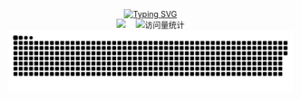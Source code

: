   <!-- dynamic typing effect 动态打字效果 -->

  <div align="center">
    <a href="https://blog.lovemaiow.top/">
      <img src="https://readme-typing-svg.demolab.com?font=Fira+Code&pause=1000&width=435&lines=console.log(%22Hello%2C%20World%22);祝您天天愉快!&center=true&size=27" alt="Typing SVG" />
    </a>
  </div>

  <div align="center">
    <a href="https://blog.lovemaiow.top/"><img src="https://img.shields.io/badge/Website-博客-blue" /></a>&emsp;
     <!-- visitor statistics logo 访问量统计徽标 -->
    <img src="https://komarev.com/ghpvc/?username=lovemiaow&label=Views&color=0e75b6&style=flat" alt="访问量统计" />
  </div>
<picture>
  <source media="(prefers-color-scheme: dark)" srcset="https://raw.githubusercontent.com/lovemiaow/lovemiaow/output/github-contribution-grid-snake-dark.svg">
  <source media="(prefers-color-scheme: light)" srcset="https://raw.githubusercontent.com/lovemiaow/lovemiaow/output/github-contribution-grid-snake.svg">
  <img alt="github contribution grid snake animation" src="https://raw.githubusercontent.com/lovemiaow/lovemiaow/output/github-contribution-grid-snake.svg">
</picture>

